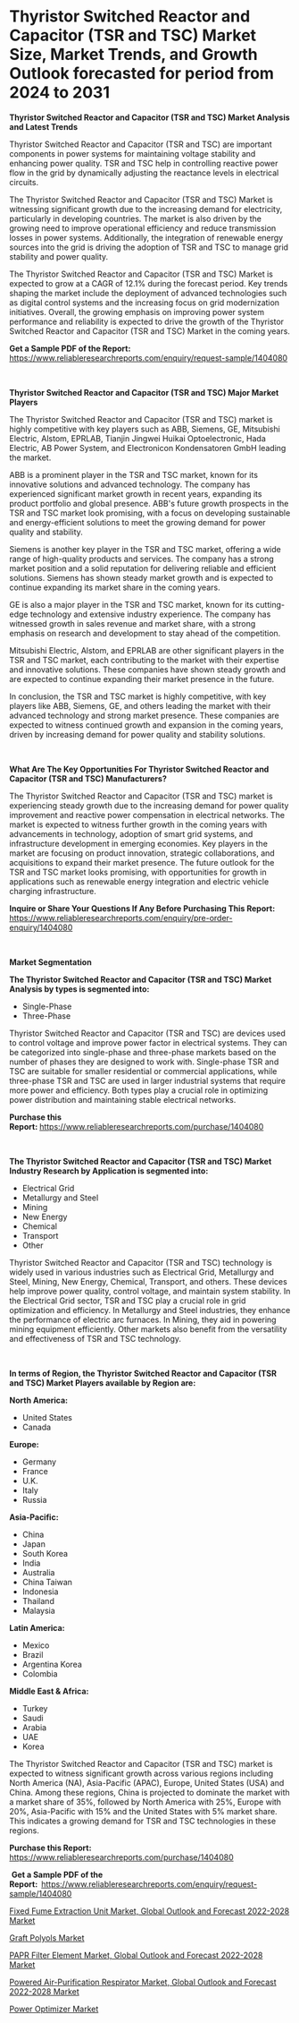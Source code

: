 <p><h1>Thyristor Switched Reactor and Capacitor (TSR and TSC) Market Size, Market Trends, and Growth Outlook forecasted for period from 2024 to 2031</h1></p><p><strong>Thyristor Switched Reactor and Capacitor (TSR and TSC) Market Analysis and Latest Trends</strong></p>
<p><p>Thyristor Switched Reactor and Capacitor (TSR and TSC) are important components in power systems for maintaining voltage stability and enhancing power quality. TSR and TSC help in controlling reactive power flow in the grid by dynamically adjusting the reactance levels in electrical circuits.</p><p>The Thyristor Switched Reactor and Capacitor (TSR and TSC) Market is witnessing significant growth due to the increasing demand for electricity, particularly in developing countries. The market is also driven by the growing need to improve operational efficiency and reduce transmission losses in power systems. Additionally, the integration of renewable energy sources into the grid is driving the adoption of TSR and TSC to manage grid stability and power quality.</p><p>The Thyristor Switched Reactor and Capacitor (TSR and TSC) Market is expected to grow at a CAGR of 12.1% during the forecast period. Key trends shaping the market include the deployment of advanced technologies such as digital control systems and the increasing focus on grid modernization initiatives. Overall, the growing emphasis on improving power system performance and reliability is expected to drive the growth of the Thyristor Switched Reactor and Capacitor (TSR and TSC) Market in the coming years.</p></p>
<p><strong>Get a Sample PDF of the Report:&nbsp;</strong> <a href="https://www.reliableresearchreports.com/enquiry/request-sample/1404080">https://www.reliableresearchreports.com/enquiry/request-sample/1404080</a></p>
<p>&nbsp;</p>
<p><strong>Thyristor Switched Reactor and Capacitor (TSR and TSC) Major Market Players</strong></p>
<p><p>The Thyristor Switched Reactor and Capacitor (TSR and TSC) market is highly competitive with key players such as ABB, Siemens, GE, Mitsubishi Electric, Alstom, EPRLAB, Tianjin Jingwei Huikai Optoelectronic, Hada Electric, AB Power System, and Electronicon Kondensatoren GmbH leading the market.</p><p>ABB is a prominent player in the TSR and TSC market, known for its innovative solutions and advanced technology. The company has experienced significant market growth in recent years, expanding its product portfolio and global presence. ABB's future growth prospects in the TSR and TSC market look promising, with a focus on developing sustainable and energy-efficient solutions to meet the growing demand for power quality and stability.</p><p>Siemens is another key player in the TSR and TSC market, offering a wide range of high-quality products and services. The company has a strong market position and a solid reputation for delivering reliable and efficient solutions. Siemens has shown steady market growth and is expected to continue expanding its market share in the coming years.</p><p>GE is also a major player in the TSR and TSC market, known for its cutting-edge technology and extensive industry experience. The company has witnessed growth in sales revenue and market share, with a strong emphasis on research and development to stay ahead of the competition.</p><p>Mitsubishi Electric, Alstom, and EPRLAB are other significant players in the TSR and TSC market, each contributing to the market with their expertise and innovative solutions. These companies have shown steady growth and are expected to continue expanding their market presence in the future.</p><p>In conclusion, the TSR and TSC market is highly competitive, with key players like ABB, Siemens, GE, and others leading the market with their advanced technology and strong market presence. These companies are expected to witness continued growth and expansion in the coming years, driven by increasing demand for power quality and stability solutions.</p></p>
<p>&nbsp;</p>
<p><strong>What Are The Key Opportunities For Thyristor Switched Reactor and Capacitor (TSR and TSC) Manufacturers?</strong></p>
<p><p>The Thyristor Switched Reactor and Capacitor (TSR and TSC) market is experiencing steady growth due to the increasing demand for power quality improvement and reactive power compensation in electrical networks. The market is expected to witness further growth in the coming years with advancements in technology, adoption of smart grid systems, and infrastructure development in emerging economies. Key players in the market are focusing on product innovation, strategic collaborations, and acquisitions to expand their market presence. The future outlook for the TSR and TSC market looks promising, with opportunities for growth in applications such as renewable energy integration and electric vehicle charging infrastructure.</p></p>
<p><strong>Inquire or Share Your Questions If Any Before Purchasing This Report:</strong> <a href="https://www.reliableresearchreports.com/enquiry/pre-order-enquiry/1404080">https://www.reliableresearchreports.com/enquiry/pre-order-enquiry/1404080</a></p>
<p>&nbsp;</p>
<p><strong>Market Segmentation</strong></p>
<p><strong>The Thyristor Switched Reactor and Capacitor (TSR and TSC) Market Analysis by types is segmented into:</strong></p>
<p><ul><li>Single-Phase</li><li>Three-Phase</li></ul></p>
<p><p>Thyristor Switched Reactor and Capacitor (TSR and TSC) are devices used to control voltage and improve power factor in electrical systems. They can be categorized into single-phase and three-phase markets based on the number of phases they are designed to work with. Single-phase TSR and TSC are suitable for smaller residential or commercial applications, while three-phase TSR and TSC are used in larger industrial systems that require more power and efficiency. Both types play a crucial role in optimizing power distribution and maintaining stable electrical networks.</p></p>
<p><strong>Purchase this Report:&nbsp;</strong><a href="https://www.reliableresearchreports.com/purchase/1404080">https://www.reliableresearchreports.com/purchase/1404080</a></p>
<p>&nbsp;</p>
<p><strong>The Thyristor Switched Reactor and Capacitor (TSR and TSC) Market Industry Research by Application is segmented into:</strong></p>
<p><ul><li>Electrical Grid</li><li>Metallurgy and Steel</li><li>Mining</li><li>New Energy</li><li>Chemical</li><li>Transport</li><li>Other</li></ul></p>
<p><p>Thyristor Switched Reactor and Capacitor (TSR and TSC) technology is widely used in various industries such as Electrical Grid, Metallurgy and Steel, Mining, New Energy, Chemical, Transport, and others. These devices help improve power quality, control voltage, and maintain system stability. In the Electrical Grid sector, TSR and TSC play a crucial role in grid optimization and efficiency. In Metallurgy and Steel industries, they enhance the performance of electric arc furnaces. In Mining, they aid in powering mining equipment efficiently. Other markets also benefit from the versatility and effectiveness of TSR and TSC technology.</p></p>
<p>&nbsp;</p>
<p><strong>In terms of Region, the Thyristor Switched Reactor and Capacitor (TSR and TSC) Market Players available by Region are:</strong></p>
<p>
    <p> <strong> North America: </strong>
        <ul>
            <li>United States</li>
            <li>Canada</li>
        </ul>
        </p> 
    <p> <strong> Europe: </strong>
        <ul>
            <li>Germany</li>
            <li>France</li>
            <li>U.K.</li>
            <li>Italy</li>
            <li>Russia</li>
        </ul>
        </p> 
    <p> <strong> Asia-Pacific: </strong>
        <ul>
            <li>China</li>
            <li>Japan</li>
            <li>South Korea</li>
            <li>India</li>
            <li>Australia</li>
            <li>China Taiwan</li>
            <li>Indonesia</li>
            <li>Thailand</li>
            <li>Malaysia</li>
        </ul>
        </p> 
    <p> <strong> Latin America: </strong>
        <ul>
            <li>Mexico</li>
            <li>Brazil</li>
            <li>Argentina Korea</li>
            <li>Colombia</li>
        </ul>
        </p> 
    <p> <strong> Middle East & Africa: </strong>
        <ul>
            <li>Turkey</li>
            <li>Saudi</li>
            <li>Arabia</li>
            <li>UAE</li>
            <li>Korea</li>
        </ul>
    </p>
    </p>
<p><p>The Thyristor Switched Reactor and Capacitor (TSR and TSC) market is expected to witness significant growth across various regions including North America (NA), Asia-Pacific (APAC), Europe, United States (USA) and China. Among these regions, China is projected to dominate the market with a market share of 35%, followed by North America with 25%, Europe with 20%, Asia-Pacific with 15% and the United States with 5% market share. This indicates a growing demand for TSR and TSC technologies in these regions.</p></p>
<p><strong>Purchase this Report: </strong><a href="https://www.reliableresearchreports.com/purchase/1404080">https://www.reliableresearchreports.com/purchase/1404080</a></p>
<p>&nbsp;<strong>Get a Sample PDF of the Report:&nbsp;&nbsp;</strong><a href="https://www.reliableresearchreports.com/enquiry/request-sample/1404080">https://www.reliableresearchreports.com/enquiry/request-sample/1404080</a></p>
<p><strong></strong></p>
<p><p><a href="https://angry-finch-aaf.notion.site/Fixed-Fume-Extraction-Unit-Market-Global-Outlook-and-Forecast-2022-2028-Market-Size-and-Growth-Mar-46d8d0bba6f24aa88d96469f468926d2">Fixed Fume Extraction Unit Market, Global Outlook and Forecast 2022-2028 Market</a></p><p><a href="https://view.publitas.com/reportprime-1/graft-polyols-market-size-focuses-on-market-dynamics-in-depth-analysis-and-future-projections-of-its-market-forecasted-for-period-from-2024-to-2031/">Graft Polyols Market</a></p><p><a href="https://pretty-mail-caf.notion.site/PAPR-Filter-Element-Market-Global-Outlook-and-Forecast-2022-2028-Market-Research-Report-Provides-Cr-d688b627ce654a278c89ad2671fe67de">PAPR Filter Element Market, Global Outlook and Forecast 2022-2028 Market</a></p><p><a href="https://circular-yam-9b9.notion.site/Powered-Air-Purification-Respirator-Market-Global-Outlook-and-Forecast-2022-2028-Market-Dynamics-20-d88f74f76cdd41a38804e6c9e4ed4ccd">Powered Air-Purification Respirator Market, Global Outlook and Forecast 2022-2028 Market</a></p><p><a href="https://view.publitas.com/reportprime-1/power-optimizer-market-analysis-and-market-size-global-industry-overview-market-segmentation-and-forecast-2024-to-2031/">Power Optimizer Market</a></p></p>